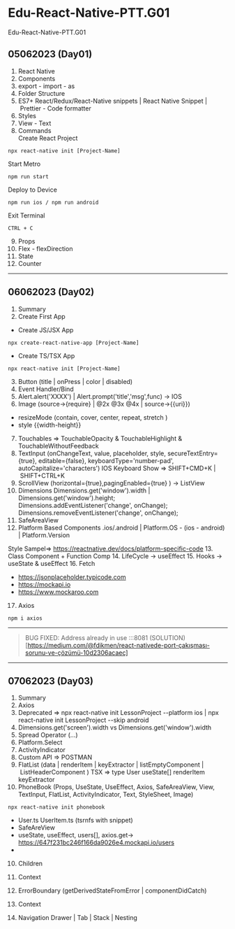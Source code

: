 # Edu-React-Native-PTT.G01
Edu-React-Native-PTT.G01


## 05062023 (Day01)

01. React Native
02. Components
03. export - import - as
04. Folder Structure
05. ES7+ React/Redux/React-Native snippets | React Native Snippet | Prettier - Code formatter
06. Styles
07. View - Text
08. Commands <br/>
Create React Project
```
npx react-native init [Project-Name]
```
Start Metro
```
npm run start
```
Deploy to Device
```
npm run ios / npm run android
```
Exit Terminal
```
CTRL + C
```
09. Props
10. Flex - flexDirection
11. State
12. Counter
---
## 06062023 (Day02)

01. Summary
02. Create First App
- Create JS/JSX App
```
npx create-react-native-app [Project-Name]
```
- Create TS/TSX App
```
npx react-native init [Project-Name]
```
03. Button (title | onPress | color | disabled)
04. Event Handler/Bind
05. Alert.alert('XXXX') | Alert.prompt('title','msg',func) -> IOS
06. Image (source->{require}  | @2x @3x @4x | source->{{uri}})
- resizeMode (contain, cover, center, repeat, stretch )
- style {{width-height}}
07. Touchables => TouchableOpacity & TouchableHighlight & TouchableWithoutFeedback
08. TextInput (onChangeText, value, placeholder, style, 
secureTextEntry={true}, editable={false}, keyboardType='number-pad', autoCapitalize='characters')
IOS Keyboard Show => SHIFT+CMD+K | SHIFT+CTRL+K
09. ScrollView (horizontal={true},pagingEnabled={true} )  -> ListView
10. Dimensions
Dimensions.get('window').width | Dimensions.get('window').height;
Dimensions.addEventListener('change', onChange);
Dimensions.removeEventListener('change', onChange);
11. SafeAreaView
12. Platform Based Components .ios/.android | Platform.OS - (ios - android) | Platform.Version

Style Sampel=> https://reactnative.dev/docs/platform-specific-code
13. Class Component + Function Comp
14. LifeCycle -> useEffect
15. Hooks -> useState & useEffect
16. Fetch
- https://jsonplaceholder.typicode.com
- https://mockapi.io
- https://www.mockaroo.com
17. Axios
```
npm i axios
```
---
> BUG FIXED: Address already in use :::8081
 (SOLUTION)[https://medium.com/@fdikmen/react-nativede-port-çakışması-sorunu-ve-çözümü-10d2306acaec]
---
## 07062023 (Day03)
01. Summary
02. Axios
03. Deprecated => npx react-native init LessonProject --platform ios | npx react-native init LessonProject --skip android
04. Dimensions.get('screen').width vs Dimensions.get('window').width
05. Spread Operator (...)
06. Platform.Select
07. ActivityIndicator
08. Custom API => POSTMAN
09. FlatList (data | renderItem | keyExtractor | listEmptyComponent | ListHeaderComponent )
TSX => type User useState[] renderItem keyExtractor
09. PhoneBook (Props, UseState, UseEffect, Axios, SafeAreaView, View, TextInput, FlatList, ActivityIndicator, Text, StyleSheet, Image)
```
npx react-native init phonebook
```
- User.ts UserItem.ts (tsrnfs with snippet)
- SafeAreView
- useState, useEffect, users[], axios.get-> https://647f231bc246f166da9026e4.mockapi.io/users
- 
10. Children
11. Context
09. ErrorBoundary (getDerivedStateFromError | componentDidCatch)


11. Context
12. Navigation
Drawer | Tab | Stack | Nesting


